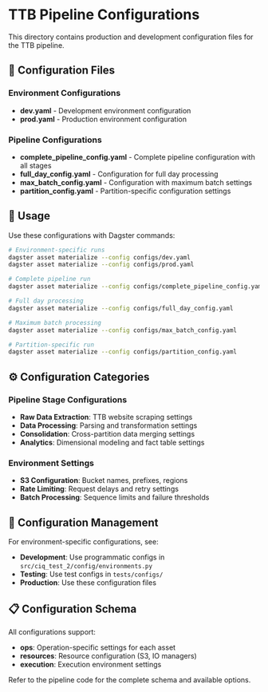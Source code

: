 # TTB Pipeline Configurations

This directory contains production and development configuration files for the TTB pipeline.

## 📁 Configuration Files

### Environment Configurations
- **dev.yaml** - Development environment configuration
- **prod.yaml** - Production environment configuration

### Pipeline Configurations
- **complete_pipeline_config.yaml** - Complete pipeline configuration with all stages
- **full_day_config.yaml** - Configuration for full day processing
- **max_batch_config.yaml** - Configuration with maximum batch settings
- **partition_config.yaml** - Partition-specific configuration settings

## 🚀 Usage

Use these configurations with Dagster commands:

```bash
# Environment-specific runs
dagster asset materialize --config configs/dev.yaml
dagster asset materialize --config configs/prod.yaml

# Complete pipeline run
dagster asset materialize --config configs/complete_pipeline_config.yaml

# Full day processing
dagster asset materialize --config configs/full_day_config.yaml

# Maximum batch processing
dagster asset materialize --config configs/max_batch_config.yaml

# Partition-specific run
dagster asset materialize --config configs/partition_config.yaml
```

## ⚙️ Configuration Categories

### Pipeline Stage Configurations
- **Raw Data Extraction**: TTB website scraping settings
- **Data Processing**: Parsing and transformation settings
- **Consolidation**: Cross-partition data merging settings
- **Analytics**: Dimensional modeling and fact table settings

### Environment Settings
- **S3 Configuration**: Bucket names, prefixes, regions
- **Rate Limiting**: Request delays and retry settings
- **Batch Processing**: Sequence limits and failure thresholds

## 🔧 Configuration Management

For environment-specific configurations, see:
- **Development**: Use programmatic configs in `src/ciq_test_2/config/environments.py`
- **Testing**: Use test configs in `tests/configs/`
- **Production**: Use these configuration files

## 📋 Configuration Schema

All configurations support:
- **ops**: Operation-specific settings for each asset
- **resources**: Resource configuration (S3, IO managers)
- **execution**: Execution environment settings

Refer to the pipeline code for the complete schema and available options.